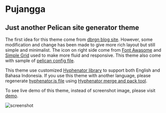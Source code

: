 Pujangga
========

Just another Pelican site generator theme
-----------------------

The first idea for this theme come from [dbrgn blog site](http://blog.dbrgn.ch). However, some modification and change has been made to give more rich layout but still simple and minimalist. The icon on right side come from [Font Awasome](http://fontawesome.io/) and [Simple Grid](http://thisisdallas.github.io/Simple-Grid/) used to make more fluid and responsive. This theme also come with sample of [pelican config file](pelicanconf.py-sample).

This theme use customized [Hyphenator library](http://code.google.com/p/hyphenator/) to support both English and Bahasa Indonesia. If you use this theme with another language, please regenerate [hyphenator.js file]({filename}static/js/hyphenator.js) using [Hyphenator merge and pack tool](http://hyphenator.googlecode.com/svn/trunk/mergeAndPack.html).

To see live demo of this theme, instead of screenshot image, please visit [demo](http://pujangga.kalicode.com).

![screenshot](screenshot.png)

